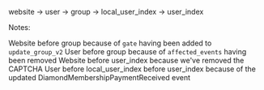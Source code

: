 website -> user -> group -> local_user_index -> user_index

Notes:

Website before group because of `gate` having been added to `update_group_v2`
User before group because of `affected_events` having been removed
Website before user_index because we've removed the CAPTCHA
User before local_user_index before user_index because of the updated DiamondMembershipPaymentReceived event
